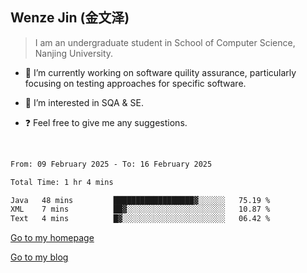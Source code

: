 ## Wenze Jin (金文泽)

> I am an undergraduate student in School of Computer Science, Nanjing University.

- 🔭 I’m currently working on software quility assurance, particularly focusing on testing approaches for specific software.
  
- 🌱 I’m interested in SQA & SE.
  
- ❓ Feel free to give me any suggestions.  

<br>  

<!--START_SECTION:waka-->

```txt
From: 09 February 2025 - To: 16 February 2025

Total Time: 1 hr 4 mins

Java   48 mins         ██████████████████▓░░░░░░   75.19 %
XML    7 mins          ██▓░░░░░░░░░░░░░░░░░░░░░░   10.87 %
Text   4 mins          █▓░░░░░░░░░░░░░░░░░░░░░░░   06.42 %
```

<!--END_SECTION:waka-->

[Go to my homepage](https://wenzejin.github.io)

[Go to my blog](https://wenzejin.notion.site/Wenze-Jin-s-Blog-1635e9fa7b6d80b3adcedfacc74aa717?pvs=4)

